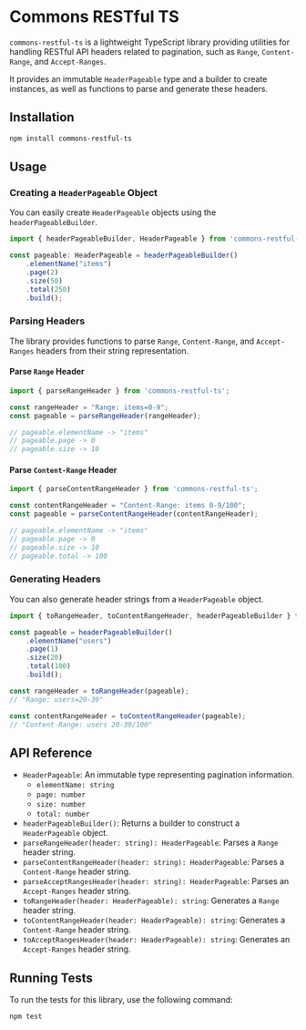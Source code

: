 # Commons RESTful TS

`commons-restful-ts` is a lightweight TypeScript library providing utilities for handling RESTful API headers related to pagination, such as `Range`, `Content-Range`, and `Accept-Ranges`.

It provides an immutable `HeaderPageable` type and a builder to create instances, as well as functions to parse and generate these headers.

## Installation

```bash
npm install commons-restful-ts
```

## Usage

### Creating a `HeaderPageable` Object

You can easily create `HeaderPageable` objects using the `headerPageableBuilder`.

```typescript
import { headerPageableBuilder, HeaderPageable } from 'commons-restful-ts';

const pageable: HeaderPageable = headerPageableBuilder()
    .elementName("items")
    .page(2)
    .size(50)
    .total(250)
    .build();
```

### Parsing Headers

The library provides functions to parse `Range`, `Content-Range`, and `Accept-Ranges` headers from their string representation.

#### Parse `Range` Header

```typescript
import { parseRangeHeader } from 'commons-restful-ts';

const rangeHeader = "Range: items=0-9";
const pageable = parseRangeHeader(rangeHeader);

// pageable.elementName -> "items"
// pageable.page -> 0
// pageable.size -> 10
```

#### Parse `Content-Range` Header

```typescript
import { parseContentRangeHeader } from 'commons-restful-ts';

const contentRangeHeader = "Content-Range: items 0-9/100";
const pageable = parseContentRangeHeader(contentRangeHeader);

// pageable.elementName -> "items"
// pageable.page -> 0
// pageable.size -> 10
// pageable.total -> 100
```

### Generating Headers

You can also generate header strings from a `HeaderPageable` object.

```typescript
import { toRangeHeader, toContentRangeHeader, headerPageableBuilder } from 'commons-restful-ts';

const pageable = headerPageableBuilder()
    .elementName("users")
    .page(1)
    .size(20)
    .total(100)
    .build();

const rangeHeader = toRangeHeader(pageable); 
// "Range: users=20-39"

const contentRangeHeader = toContentRangeHeader(pageable);
// "Content-Range: users 20-39/100"
```

## API Reference

*   `HeaderPageable`: An immutable type representing pagination information.
    *   `elementName: string`
    *   `page: number`
    *   `size: number`
    *   `total: number`
*   `headerPageableBuilder()`: Returns a builder to construct a `HeaderPageable` object.
*   `parseRangeHeader(header: string): HeaderPageable`: Parses a `Range` header string.
*   `parseContentRangeHeader(header: string): HeaderPageable`: Parses a `Content-Range` header string.
*   `parseAcceptRangesHeader(header: string): HeaderPageable`: Parses an `Accept-Ranges` header string.
*   `toRangeHeader(header: HeaderPageable): string`: Generates a `Range` header string.
*   `toContentRangeHeader(header: HeaderPageable): string`: Generates a `Content-Range` header string.
*   `toAcceptRangesHeader(header: HeaderPageable): string`: Generates an `Accept-Ranges` header string.

## Running Tests

To run the tests for this library, use the following command:

```bash
npm test
```
